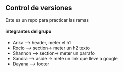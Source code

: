 ## Control de versiones

Este es un repo para practicar las ramas

#### integrantes del grupo

- Anka --> header, meter el h1
- Rocio --> section-> meter un h2 texto
- Shannon --> section-> meter un parrafo
- Sandra --> aside -> mete un link que lleve a google
- Dayana --> footer
